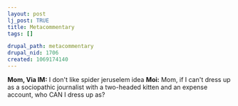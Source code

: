 ```yaml
--- 
layout: post
lj_post: TRUE
title: Metacommentary
tags: []

drupal_path: metacommentary
drupal_nid: 1706
created: 1069174140
---
```

<b>Mom, Via IM:</b>  I don't like spider jeruselem idea
<b>Moi:</b> Mom, if I can't dress up as a sociopathic journalist with a two-headed kitten and an expense account, who CAN I dress up as?
